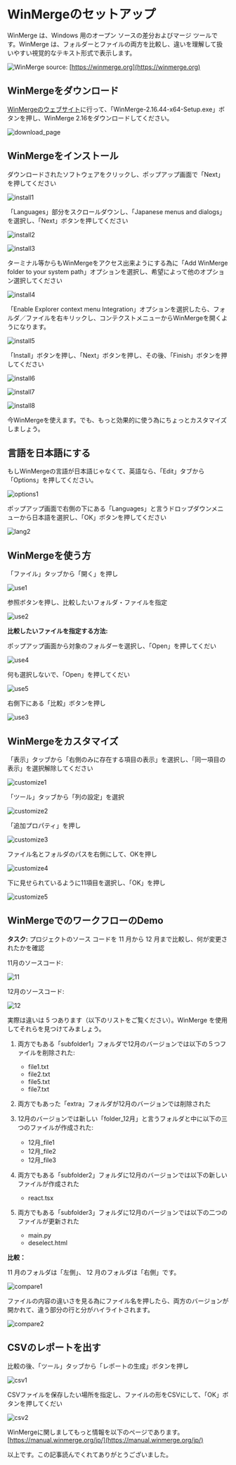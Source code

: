# WinMergeのセットアップ

WinMerge は、Windows 用のオープン ソースの差分およびマージ ツールです。WinMerge は、フォルダーとファイルの両方を比較し、違いを理解して扱いやすい視覚的なテキスト形式で表示します。

![WinMerge](https://winmerge.org/screenshots/filecmp.png)
source: [https://winmerge.org](https://winmerge.org)

## WinMergeをダウンロード

[WinMergeのウェブサイト](https://winmerge.org/downloads/?lang=ja)に行って、「WinMerge-2.16.44-x64-Setup.exe」ボタンを押し、WinMerge 2.16をダウンロードしてください。

![download_page](https://raw.githubusercontent.com/Hujaakbar/Articles/japanese/winmerge_ja/images/download_page.png)

## WinMergeをインストール

ダウンロードされたソフトウェアをクリックし、ポップアップ画面で「Next」を押してください

![install1](https://raw.githubusercontent.com/Hujaakbar/Articles/japanese/winmerge_ja/images/install1.png)

「Languages」部分をスクロールダウンし、「Japanese menus and dialogs」を選択し、「Next」ボタンを押してください

![install2](https://raw.githubusercontent.com/Hujaakbar/Articles/japanese/winmerge_ja/images/install2.png)

![install3](https://raw.githubusercontent.com/Hujaakbar/Articles/japanese/winmerge_ja/images/install3.png)

ターミナル等からもWinMergeをアクセス出来ようにする為に「Add WinMerge folder to your system path」オプションを選択し、希望によって他のオプション選択してください

![install4](https://raw.githubusercontent.com/Hujaakbar/Articles/japanese/winmerge_ja/images/install4.png)

「Enable Explorer context menu Integration」オプションを選択したら、フォルダ／ファイルを右キリックし、コンテクストメニューからWinMergeを開くようになります。

![install5](https://raw.githubusercontent.com/Hujaakbar/Articles/japanese/winmerge_ja/images/install5.png)

「Install」ボタンを押し、「Next」ボタンを押し、その後、「Finish」ボタンを押してください

![install6](https://raw.githubusercontent.com/Hujaakbar/Articles/japanese/winmerge_ja/images/install6.png)

![install7](https://raw.githubusercontent.com/Hujaakbar/Articles/japanese/winmerge_ja/images/install7.png)

![install8](https://raw.githubusercontent.com/Hujaakbar/Articles/japanese/winmerge_ja/images/install8.png)

今WinMergeを使えます。でも、もっと効果的に使う為にちょっとカスタマイズしましょう。

## 言語を日本語にする

もしWinMergeの言語が日本語じゃなくて、英語なら、「Edit」タブから「Options」を押してください。

![options1](https://raw.githubusercontent.com/Hujaakbar/Articles/japanese/winmerge_ja/images/lang1.png)

ポップアップ画面で右側の下にある「Languages」と言うドロップダウンメニューから日本語を選択し、「OK」ボタンを押してください

![lang2](https://raw.githubusercontent.com/Hujaakbar/Articles/japanese/winmerge_ja/images/lang2.png)

## WinMergeを使う方

「ファイル」タッブから「開く」を押し

![use1](https://raw.githubusercontent.com/Hujaakbar/Articles/japanese/winmerge_ja/images/use1.png)

参照ボタンを押し、比較したいフォルダ・ファイルを指定

![use2](https://raw.githubusercontent.com/Hujaakbar/Articles/japanese/winmerge_ja/images/use2.png)

**比較したいファイルを指定する方法:**

ポップアップ画面から対象のフォルダーを選択し、「Open」を押してくだい

![use4](https://raw.githubusercontent.com/Hujaakbar/Articles/japanese/winmerge_ja/images/use4.png)

何も選択しないで、「Open」を押してくだい

![use5](https://raw.githubusercontent.com/Hujaakbar/Articles/japanese/winmerge_ja/images/use5.png)

右側下にある「比較」ボタンを押し

![use3](https://raw.githubusercontent.com/Hujaakbar/Articles/japanese/winmerge_ja/images/use3.png)

## WinMergeをカスタマイズ

「表示」タッブから「右側のみに存在する項目の表示」を選択し、「同一項目の表示」を選択解除してください

![customize1](https://raw.githubusercontent.com/Hujaakbar/Articles/japanese/winmerge_ja/images/customize1.png)

「ツール」タッブから「列の設定」を選択

![customize2](https://raw.githubusercontent.com/Hujaakbar/Articles/japanese/winmerge_ja/images/customize2.png)

「追加プロパティ」を押し

![customize3](https://raw.githubusercontent.com/Hujaakbar/Articles/japanese/winmerge_ja/images/customize3.png)

ファイル名とフォルダのパスを右側にして、OKを押し

![customize4](https://raw.githubusercontent.com/Hujaakbar/Articles/japanese/winmerge_ja/images/customize4.png)

下に見せられているように11項目を選択し、「OK」を押し

![customize5](https://raw.githubusercontent.com/Hujaakbar/Articles/japanese/winmerge_ja/images/customize5.png)


## WinMergeでのワークフローのDemo

**タスク:** プロジェクトのソース コードを 11 月から 12 月まで比較し、何が変更されたかを確認

11月のソースコード:

![11](./images/11.png)

12月のソースコード:

![12](./images/12.png)

実際は違いは 5 つあります（以下のリストをご覧ください）。WinMerge を使用してそれらを見つけてみましょう。

1. 両方でもある「subfolder1」フォルダで12月のバージョンでは以下の５つファイルを削除された:
    - file1.txt
    - file2.txt
    - file5.txt
    - file7.txt

1. 両方でもあった「extra」フォルダが12月のバージョンでは削除された

1. 12月のバージョンでは新しい「folder_12月」と言うフォルダと中に以下の三つのファイルが作成された:
    - 12月_file1
    - 12月_file2
    - 12月_file3

1. 両方でもある「subfolder2」フォルダに12月のバージョンでは以下の新しいファイルが作成された
    - react.tsx

1. 両方でもある「subfolder3」フォルダに12月のバージョンでは以下の二つのファイルが更新された
    - main.py
    - deselect.html

**比較：**

11 月のフォルダは「左側」、 12 月のフォルダは「右側」です。

![compare1](./images/compare1.png)

ファイルの内容の違いさを見る為にファイル名を押したら、両方のバージョンが開かれて、違う部分の行と分がハイライトされます。

![compare2](./images/compare2.png)


## CSVのレポートを出す

比較の後、「ツール」タッブから「レポートの生成」ボタンを押し

![csv1](https://raw.githubusercontent.com/Hujaakbar/Articles/japanese/winmerge_ja/images/csv1.png)

CSVファイルを保存したい場所を指定し、ファイルの形をCSVにして、「OK」ボタンを押してくだい

![csv2](https://raw.githubusercontent.com/Hujaakbar/Articles/japanese/winmerge_ja/images/csv2.png)

WinMergeに関しましてもっと情報を以下のページであります。  
[https://manual.winmerge.org/jp/](https://manual.winmerge.org/jp/)

以上です。この記事読んでくれてありがとうございました。

